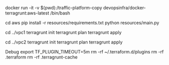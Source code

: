 docker run -it -v $(pwd):/traffic-platform-copy devopsinfra/docker-terragrunt:aws-latest /bin/bash

cd aws
pip install -r resources/requirements.txt
python resources/main.py


cd ../vpc1
terragrunt init
terragrunt plan
terragrunt apply

cd ../vpc2
terragrunt init
terragrunt plan
terragrunt apply


Debug
export TF_PLUGIN_TIMEOUT=5m
rm -rf ~/.terraform.d/plugins
rm -rf .terraform
rm -rf .terragrunt-cache